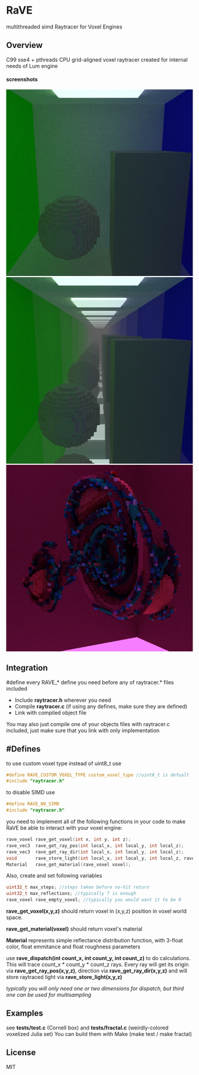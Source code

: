 # RaVE
multithreaded simd Raytracer for Voxel Engines

## Overview
C99 sse4 + pthreads CPU grid-aligned voxel raytracer created for internal needs of Lum engine

#### screenshots
![image](rough_Cornell_box_image.png)
![image](mirror_Cornell_box_image.png)
![image](fractal_image.png)

## Integration
#define every RAVE_* define you need before any of raytracer.* files included

* Include **raytracer.h** wherever you need
* Compile **raytracer.c** (if using any defines, make sure they are defined)
* Link with compiled object file

You may also just compile one of your objects files with raytracer.c included, just make sure that you link with only implementation

## #Defines
to use custom voxel type instead of uint8_t use
```c
#define RAVE_CUSTOM_VOXEL_TYPE custom_voxel_type //uint8_t is defualt
#include "raytracer.h"
```

to disable SIMD use 
```C
#define RAVE_NO_SIMD
#include "raytracer.h"
```

you need to implement all of the following functions in your code to make RaVE be able to interact with your voxel engine:
```C
rave_voxel rave_get_voxel(int x, int y, int z);
rave_vec3  rave_get_ray_pos(int local_x, int local_y, int local_z);
rave_vec3  rave_get_ray_dir(int local_x, int local_y, int local_z);
void       rave_store_light(int local_x, int local_y, int local_z, rave_vec3 light);
Material   rave_get_material(rave_voxel voxel);
```

Also, create and set following variables
```C
uint32_t max_steps; //steps taken before no-hit return
uint32_t max_reflections; //typically 7 is enough
rave_voxel rave_empty_voxel; //typically you would want it to be 0
```

**rave_get_voxel(x,y,z)** should return voxel in (x,y,z) position in voxel world space.

**rave_get_material(voxel)** should return voxel's material

**Material** represents simple reflectance distribution function, with 3-float color, float emmitance and float roughness parameters

use **rave_dispatch(int count_x, int count_y, int count_z)** to do calculations. This will trace count_x * count_y * count_z rays. Every ray will get its origin via **rave_get_ray_pos(x,y,z)**, direction via **rave_get_ray_dir(x,y,z)** and will store raytraced light via **rave_store_light(x,y,z)**

*typically you will only need one or two dimensions for dispatch, but third one can be used for multisampling*

## Examples
see **tests/test.c** (Cornell box) and **tests/fractal.c** (weirdly-colored voxelized Julia set)
You can build them with Make (make test / make fractal)

## License
MIT